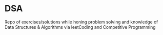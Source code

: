 # DSA
Repo of exercises/solutions while honing problem solving and knowledge of Data Structures &amp; Algorithms via leetCoding and Competitive Programming
